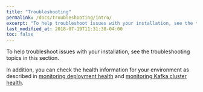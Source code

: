 ```yaml
---
title: "Troubleshooting"
permalink: /docs/troubleshooting/intro/
excerpt: "To help troubleshoot issues with your installation, see the troubleshooting topics in this section."
last_modified_at: 2018-07-19T11:31:38-04:00
toc: false
---
```


To help troubleshoot issues with your installation, see the troubleshooting topics in this section.

In addition, you can check the health information for your environment as described in [monitoring deployment health](../../administering/deployment-health/) and [monitoring Kafka cluster health](../../administering/cluster-health/).
